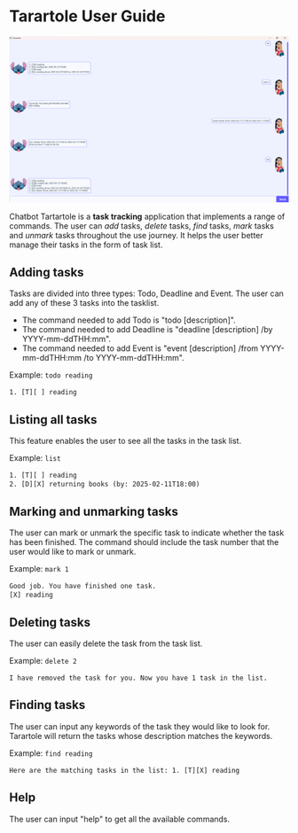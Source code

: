 # Tarartole User Guide

![Ui.png](Ui.png)

Chatbot Tartartole is a **task tracking** application that implements a range of commands. 
The user can *add* tasks, *delete* tasks, *find* tasks, *mark* tasks and *unmark* tasks throughout the use journey. It helps the user better manage their tasks in the form of task list. 


## Adding tasks

Tasks are divided into three types: Todo, Deadline and Event. The user can add any of these 3 tasks into the tasklist.
- The command needed to add Todo is "todo [description]".
- The command needed to add Deadline is "deadline [description] /by YYYY-mm-ddTHH:mm".
- The command needed to add Event is "event [description] /from YYYY-mm-ddTHH:mm /to YYYY-mm-ddTHH:mm".

Example: `todo reading`

```
1. [T][ ] reading
```

## Listing all tasks

This feature enables the user to see all the tasks in the task list.

Example: `list`

```
1. [T][ ] reading
2. [D][X] returning books (by: 2025-02-11T18:00)
```


## Marking and unmarking tasks

The user can mark or unmark the specific task to indicate whether the task has been finished. The command should include the task number that the user would like to mark or unmark.

Example: `mark 1`

```
Good job. You have finished one task.
[X] reading
```


## Deleting tasks

The user can easily delete the task from the task list. 

Example: `delete 2`

```
I have removed the task for you. Now you have 1 task in the list.
```

## Finding tasks

The user can input any keywords of the task they would like to look for. Tarartole will return the tasks whose description matches the keywords.

Example: `find reading`

``` 
Here are the matching tasks in the list: 1. [T][X] reading
```

## Help 

The user can input "help" to get all the available commands.
